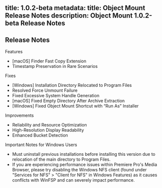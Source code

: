title: 1.0.2-beta
metadata:
  title: Object Mount Release Notes
  description:
    Object Mount 1.0.2-beta Release Notes
---
## Release Notes

Features
- [macOS] Finder Fast Copy Extension
- Timestamp Preservation in Rare Scenarios

Fixes
- [Windows] Installation Directory Relocated to Program Files
- Resolved Force Unmount Failure
- Fixed Excessive System Handle Generation
- [macOS] Fixed Empty Directory After Archive Extraction
- [Windows] Fixed Object Mount Shortcut with “Run As” Installer 

Improvements
- Reliability and Resource Optimization
- High-Resolution Display Readability
- Enhanced Bucket Detection 

Important Notes for Windows Users
- Must uninstall previous installations before installing this version due to relocation of the main directory to Program Files.
- If you are experiencing performance issues within Premiere Pro's Media Browser, please try disabling the Windows NFS client (found under "Services for NFS" > "Client for NFS" in Windows Features) as it causes conflicts with WinFSP and can severely impact performance.